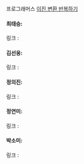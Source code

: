 프로그래머스 [이진 변환 반복하기](https://school.programmers.co.kr/learn/courses/30/lessons/70129)<br>

#### 최태승: 
링크 : 

#### 김선웅: 
링크 : 

#### 정의진: 
링크 : 

#### 정연미: 
링크 : 

#### 박소미: 
링크 : 
